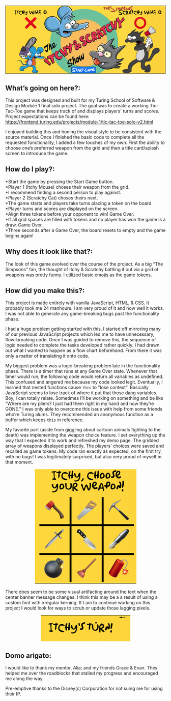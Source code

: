 <p align="center">
<img src="assets/fullscreen.png" alt="Itchy & Scratchy Tic-Tac-Toe game screen">
</p>

## What’s going on here?:
This project was designed and built for my Turing School of Software & Design Module 1 final solo project. The goal was to create a working Tic-Tac-Toe game that keeps track of and displays players' turns and scores. Project expectations can be found here: https://frontend.turing.edu/projects/module-1/tic-tac-toe-solo-v2.html

I enjoyed building this and honing the visual style to be consistent with the source material. Once I finished the basic code to complete all the requested functionality, I added a few touches of my own. First the ability to choose one’s preferred weapon from the grid and then a title card/splash screen to introduce the game.

## How do I play?:
*Start the game by pressing the Start Game button.\
*Player 1 (Itchy Mouse) choses their weapon from the grid.\
*I recommend finding a second person to play against.\
*Player 2 (Scratchy Cat) choses theirs next.\
*The game starts and players take turns placing a token on the board. \
*Player turns and scores are displayed on the screen.\
*Align three tokens before your opponent to win! Game Over.\
*If all grid spaces are filled with tokens and no player has won the game is a draw. Game Over.\
*Three seconds after a Game Over, the board resets to empty and the game begins again!

## Why does it look like that?:
The look of this game evolved over the course of the project. As a big “The Simpsons” fan, the thought of Itchy & Scratchy battling it out via a grid of weapons was pretty funny. I utilized basic emojis as the game tokens.

## How did you make this?:
This project is made entirely with vanilla JavaScript, HTML, & CSS. It probably took me 24 manhours.
I am very proud of it and how well it works. I was not able to generate any game-breaking bugs past the functionality phase.

I had a huge problem getting started with this. I started off mirroring many of our previous JavaScript projects which led me to have unnecessary, flow-breaking code. Once I was guided to remove this, the sequence of logic needed to complete the tasks developed rather quickly. I had drawn out what I wanted to happen as a flow chart beforehand. From there it was only a matter of translating it onto code.

My biggest problem was a logic-breaking problem late in the functionality phase. There is a timer that runs at any Game Over state. Whenever that timer would run, the following code would return all variables as undefined. This confused and angered me because my code looked legit. Eventually, I learned that nested functions cause `this` to "lose context". Basically JavaScript seems to lose track of where it put that those dang variables. Boy, I can totally relate. Sometimes I’ll be working on something and be like “Where are my pliers? I just had them right in my hand and now they’re GONE.” I was only able to overcome this issue with help from some friends who’re Turing alums. They recommended an anonymous function as a buffer which keeps `this` in reference.

My favorite part (aside from giggling about cartoon animals fighting to the death) was implementing the weapon choice feature. I set everything up the way that I expected it to work and refreshed my demo page. The gridded array of weapons displayed perfectly. The players’ choices were saved and recalled as game tokens. My code ran exactly as expected, on the first try, with no bugs! I was legitimately surprised, but also very proud of myself in that moment.

<p align="center">
<img src="assets/choseweapon.png" alt="weapon choice screen showing various tools of destruction">
</p>

There does seem to be some visual artifacting around the text when the center banner message changes. I think this may be a a result of using a custom font with irregular kerning. If I am to continue working on this project I would look for ways to scrub or update those lagging pixels.

<p align="center">
<img src="assets/artifacting.png" alt="visual glitches around banner text">
</p>

## Domo arigato:
I would like to thank my mentor, Alia; and my friends Grace & Evan. They helped me over the roadblocks that stalled my progress and encouraged me along the way.

Pre-emptive thanks to the Disney(c) Corporation for not suing me for using their IP.
